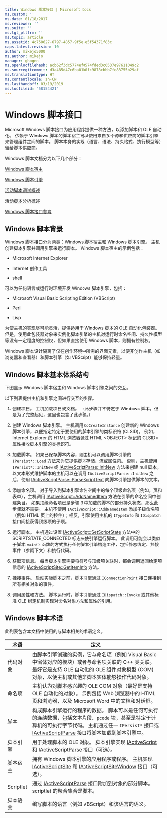 ```yaml
---
title: Windows 脚本接口 | Microsoft Docs
ms.custom: ''
ms.date: 01/18/2017
ms.reviewer: ''
ms.suite: ''
ms.tgt_pltfrm: ''
ms.topic: article
ms.assetid: 4c750627-6797-4857-9f5e-e5f54371f83c
caps.latest.revision: 10
author: mikejo5000
ms.author: mikejo
manager: ghogen
ms.openlocfilehash: acb62f3dc5774ef8574fded3c0537e97611049c2
ms.sourcegitcommit: d3a485d47c6ba01b0fc9878cbbb7fe88755b29af
ms.translationtype: HT
ms.contentlocale: zh-CN
ms.lasthandoff: 03/19/2019
ms.locfileid: "58154421"
---
```

# <a name="windows-script-interfaces"></a>Windows 脚本接口

Microsoft Windows 脚本接口为应用程序提供一种方法，以添加脚本和 OLE 自动化。 依赖于 Windows 脚本的脚本宿主可以使用来自多个源和供应商的脚本引擎来管理组件之间的脚本。 脚本本身的实现（语言、语法、持久格式、执行模型等）留给脚本供应商。

Windows 脚本文档分为以下几个部分：

[Windows 脚本宿主](../winscript/windows-script-hosts.md)

[Windows 脚本引擎](../winscript/windows-script-engines.md)

[活动脚本调试概述](../winscript/active-script-debugging-overview.md)

[活动脚本分析概述](../winscript/active-script-profiling-overview.md)

[Windows 脚本接口参考](../winscript/reference/windows-script-interfaces-reference.md)

## <a name="windows-script-background"></a>Windows 脚本背景

Windows 脚本接口分为两类：Windows 脚本宿主和 Windows 脚本引擎。 主机创建脚本引擎并调用引擎来运行脚本。 Windows 脚本宿主的示例包括：

- Microsoft Internet Explorer

- Internet 创作工具

- shell

可以为任何语言或运行时环境开发 Windows 脚本引擎，包括：

- Microsoft Visual Basic Scripting Edition (VBScript)

- Perl

- Lisp

为使主机的实现尽可能灵活，提供适用于 Windows 脚本的 OLE 自动化包装器。 但是，使用此包装器对象来实例化脚本引擎的主机对运行时命名空间、持久性模型等没有一定程度的控制权，但如果直接使用 Windows 脚本，则拥有控制权。

Windows 脚本设计隔离了仅在创作环境中所需的界面元素，以便非创作主机（如浏览器和查看器）和脚本引擎（如 VBScript）能够保持轻量。

## <a name="windows-script-basic-architecture"></a>Windows 脚本基本体系结构

下图显示 Windows 脚本宿主和 Windows 脚本引擎之间的交互。

以下列表提供主机和引擎之间进行交互的步骤。

1.  创建项目。 主机加载项目或文档。 （此步骤并不特定于 Windows 脚本，但是为了完整起见，这里也包含了此步骤。）

2.  创建 Windows 脚本引擎。 主机调用 `CoCreateInstance` 创建新的 Windows 脚本引擎，以便指定特定于要使用的脚本引擎的类标识符 (CLSID)。 例如，Internet Explorer 的 HTML 浏览器通过 HTML \<OBJECT> 标记的 CLSID= 属性接收脚本引擎的类标识符。

3.  加载脚本。 如果已保存脚本内容，则主机可以调用脚本引擎的 `IPersist*::Load` 方法来为它提供脚本存储、流或属性包。 否则，主机使用 `IPersist*::InitNew` 或 [IActiveScriptParse::InitNew](../winscript/reference/iactivescriptparse-initnew.md) 方法来创建 null 脚本。 以文本形式维护脚本的主机可以在调用 `IActiveScriptParse::InitNew` 之后，使用 [IActiveScriptParse::ParseScriptText](../winscript/reference/iactivescriptparse-parsescripttext.md) 向脚本引擎提供脚本的文本。

4.  添加命名项。 对于导入到脚本引擎命名空间中的每个顶级命名项（例如，页和表单），主机调用 [IActiveScript::AddNamedItem](../winscript/reference/iactivescript-addnameditem.md) 方法在引擎的命名空间中创建条目。 如果顶级命名项已是步骤 3 中加载的脚本的部分持久状态，那么此步骤就不需要。 主机不使用 `IActiveScript::AddNamedItem` 添加子级命名项（例如 HTML 页上的控件）；相反，引擎使用主机的 `ITypeInfo` 和 `IDispatch` 接口间接获得顶级项的子项。

5.  运行脚本。 主机通过设置 [IActiveScript::SetScriptState](../winscript/reference/iactivescript-setscriptstate.md) 方法中的 SCRIPTSTATE_CONNECTED 标志来使引擎运行脚本。 此调用可能会以类似于脚本 `main()` 函数的方式执行任何脚本引擎构造工作，包括静态绑定、挂接事件（参阅下文）和执行代码。

6.  获取项信息。 每当脚本引擎需要将符号与顶级项关联时，都会调用返回给定项信息的 [IActiveScriptSite::GetItemInfo](../winscript/reference/iactivescriptsite-getiteminfo.md) 方法。

7.  挂接事件。 启动实际脚本之前，脚本引擎通过 `IConnectionPoint` 接口连接到所有相关对象的事件。

8.  调用属性和方法。 脚本运行时，脚本引擎通过 `IDispatch::Invoke` 或其他标准 OLE 绑定机制实现对命名对象方法和属性的引用。

## <a name="windows-script-terms"></a>Windows 脚本术语

此列表包含本文档中使用的与脚本相关的术语定义。

|术语|定义|
|----------|----------------|
|代码对象|由脚本引擎创建的实例，它与命名项（例如 Visual Basic 中窗体对应的模块）或者与命名项关联的 C++ 类关联。 最好它是支持 OLE 自动化的 OLE 组件对象模型 (COM) 对象，以便主机或其他非脚本实体能够操作代码对象。|
|命名项|主机认为对脚本感兴趣的 OLE COM 对象（最好是支持 OLE 自动化的对象）。 示例包括 Web 浏览器中的 HTML 页和浏览器，以及 Microsoft Word 中的文档和对话框。|
|脚本|构成脚本引擎运行的程序的数据。 脚本可以是任何可执行的连续数据，包括文本片段、`pcode` 块，甚至是特定于计算机的可执行字节代码。 主机通过任一 `IPersist*` 接口或 [IActiveScriptParse](../winscript/reference/iactivescriptparse.md) 接口将脚本加载到脚本引擎中。|
|脚本引擎|用于处理脚本的 OLE 对象。 脚本引擎实现 [IActiveScript](../winscript/reference/iactivescript.md) 和 [IActiveScriptParse](../winscript/reference/iactivescriptparse.md) 接口（可选）。|
|脚本宿主|拥有 Windows 脚本引擎的应用程序或程序。 主机实现 [IActiveScriptSite](../winscript/reference/iactivescriptsite.md) 和 [IActiveScriptSiteWindow](../winscript/reference/iactivescriptsitewindow.md) 接口（可选）。|
|Scriptlet|通过 [IActiveScriptParse](../winscript/reference/iactivescriptparse.md) 接口附加到对象的部分脚本。 scriptlet 的聚合集合是脚本。|
|脚本语言|编写脚本的语言（例如 VBScript）和该语言的语义。|
